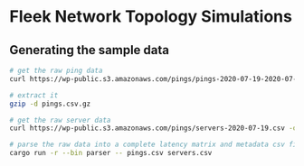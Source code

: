 # Fleek Network Topology Simulations

## Generating the sample data

```bash
# get the raw ping data
curl https://wp-public.s3.amazonaws.com/pings/pings-2020-07-19-2020-07-20.csv.gz -o pings.csv.gz

# extract it
gzip -d pings.csv.gz

# get the raw server data
curl https://wp-public.s3.amazonaws.com/pings/servers-2020-07-19.csv -o servers.csv

# parse the raw data into a complete latency matrix and metadata csv files
cargo run -r --bin parser -- pings.csv servers.csv
```
